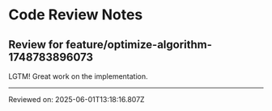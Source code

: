 # Code Review Notes

## Review for feature/optimize-algorithm-1748783896073

LGTM! Great work on the implementation.

---
Reviewed on: 2025-06-01T13:18:16.807Z